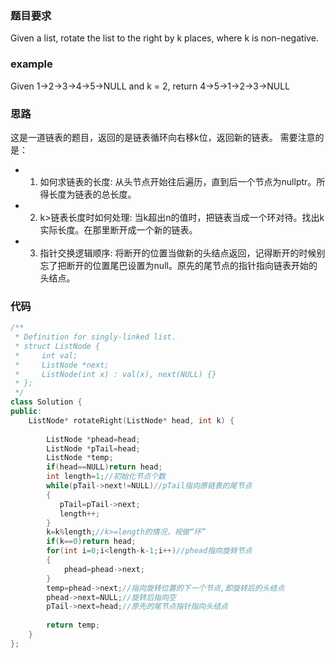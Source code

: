 ### 题目要求
Given a list, rotate the list to the right by k places, where k is non-negative.
### example
Given 1->2->3->4->5->NULL and k = 2,
return 4->5->1->2->3->NULL
### 思路
这是一道链表的题目，返回的是链表循环向右移k位，返回新的链表。
需要注意的是：  
- 1. 如何求链表的长度:
从头节点开始往后遍历，直到后一个节点为nullptr。所得长度为链表的总长度。
						 
- 2. k>链表长度时如何处理:
						  当k超出n的值时，把链表当成一个环对待。找出k实际长度。在那里断开成一个新的链表。
- 3. 指针交换逻辑顺序:
    将断开的位置当做新的头结点返回，记得断开的时候别忘了把断开的位置尾巴设置为null。原先的尾节点的指针指向链表开始的头结点。
### 代码
```c++
/**
 * Definition for singly-linked list.
 * struct ListNode {
 *     int val;
 *     ListNode *next;
 *     ListNode(int x) : val(x), next(NULL) {}
 * };
 */
class Solution {
public:
    ListNode* rotateRight(ListNode* head, int k) {
              
        ListNode *phead=head;  
        ListNode *pTail=head;  
        ListNode *temp;  
        if(head==NULL)return head;  
        int length=1;//初始化节点个数  
        while(pTail->next!=NULL)//pTail指向原链表的尾节点  
        {  
           pTail=pTail->next;  
           length++;  
        }  
        k=k%length;//k>=length的情况，视做“环”  
        if(k==0)return head;  
        for(int i=0;i<length-k-1;i++)//phead指向旋转节点  
        {  
            phead=phead->next;  
        }  
        temp=phead->next;//指向旋转位置的下一个节点,即旋转后的头结点  
        phead->next=NULL;//旋转后指向空  
        pTail->next=head;//原先的尾节点指针指向头结点  
         
        return temp;
    }
};
```
